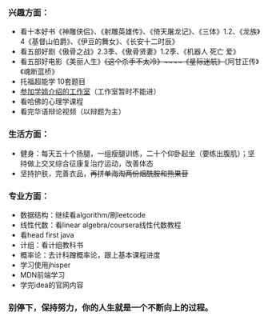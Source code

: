### 兴趣方面：

- 看十本好书《神雕侠侣》、《射雕英雄传》、《倚天屠龙记》、《三体》1.2、《龙族》4《基督山伯爵》、《伊豆的舞女》、《长安十二时辰》
- 看五部好剧《傲骨之战》2.3季、《傲骨贤妻》1.2季、《机器人 死亡 爱》
- 看五部好电影《美丽人生》~~《这个杀手不太冷》~~~~《星际迷航》~~《阿甘正传》《魂断蓝桥》
- 托福超能学 10套题目 
- <u>参加学姐介绍的工作室</u>（工作室暂时不能进）
- 看哈佛的心理学课程 
- 看完华语辩论视频（以辩题为主）

### 生活方面：

- 健身：每天五十个扬腿，一组瘦腿训练，二十个仰卧起坐（要练出腹肌）；坚持做上交叉综合征康复治疗运动，改善体态 
- 坚持护肤，完善衣品，~~再拼单海淘两份烟酰胺和熊果苷~~ 

### 专业方面：

- 数据结构：继续看algorithm/刷leetcode
- 线性代数：看linear algebra/coursera线性代数教程
- 看head first java
- 计组：看计组教科书
- 概率论：去计科蹭概率论，跟上基本课程进度
- 学习使用jhisper
- MDN前端学习
- 学完idea的官网内容

### 别停下，保持努力，你的人生就是一个不断向上的过程。